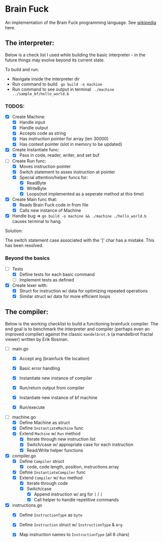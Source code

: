 # Brain Fuck

An implementation of the Brain Fuck programming language. See 
[wikipedia](https://en.wikipedia.org/wiki/Brainfuck#P%E2%80%B2%E2%80%B2:_Brainfuck's_formal_%22parent_language%22) here.

## The interpreter:

Below is a check list I used while building the basic interpreter - in the 
future things may evolve beyond its current state.

To build and run: 

- Navigate inside the interpreter dir
- Run command to build ` go build -o machine`
- Run command to see output in terminal ` ./machine ../sample_bf/hello_world.b`

### TODOS:

- [x] Create Machine:
    - [x] Handle input
    - [x] Handle output
    - [x] Accepts code as string 
    - [x] Has  instruction pointer for array (len 30000)
    - [x] Has context pointer (slot in memory to be updated)

- [x] Create Instantiate func:
    - [x] Pass in code, reader, writer, and set buf

- [ ] Create Run func:
    - [x] Moves instruction pointer
    - [x] Switch statement to asses instruction at pointer
    - [x] Special attention/helper funcs for:
        - [x] ReadByte
        - [X] WriteByte
        - [x] Loops(not implemented as a seperate method at this time)

- [x] Create Main func that:
    - [x] Reads Brain Fuck code in from file
    - [x] Calls new instance of Machine

- [x] Handle bug => `go build -o machine && ./machine ./hello_world.b` causes 
terminal to hang.

Solution:

The switch statement case associated with the ']' char has a mistake.
This has been resolved.

### Beyond the basics

- [ ] Tests
    - [x] Define tests for each basic command
    - [ ] Implement tests as defined
    
- [x] Create lexer with:
    - [x] Struct for instruction w/ data for optimizing repeated operations
    - [x] Similar struct w/ data for more efficient loops

## The compiler:

Below is the working checklist to build a functioning brainfuck compiler.
The end goal is to benchmark the interpreter and compiler (perhaps even an
improved compiler) against the classic `mandelbrot.b` (a mandelbrot fractal 
viewer) written by Erik Bosman.

- [ ] main.go
    - [x] Accept arg (brainfuck file location)
    - [x] Basic error handling
    - [x] Instantiate new instance of compiler
    - [x] Run/return output from compiler
    - [x] Instantiate new instance of bf machine
    - [x] Run/execute


- [ ] machine.go
    - [x] Define Machine as struct
    - [x] Define `InstantiateMachine` func
    - [x] Extend `Machine` w/ `Run` method
        - [x] Iterate through new instruction list
        - [x] Switch/case w/ appropriate case for each instruction
        - [x] Read/Write helper functions

- [x] compiler.go
    - [x] Define `Compiler` struct 
        - [x] code, code length, position, instructions array
    - [x] Define `InstantiateCompiler` func
    - [x] Extend `Compiler` w/ `Run` method
        - [x] Iterate through code
        - [x] Switch/case
            - [x] Append instruction w/ arg for `[` / `]`
            - [x] Call helper to handle repetitive commands

- [x] instructions.go
    - [x] Define `InstructionType` as `byte`
    - [x] Define `Instruction` struct w/ `InstructionType` & `Arg`
    - [x] Map instruction names to `InstructionType` (all 8 chars)

